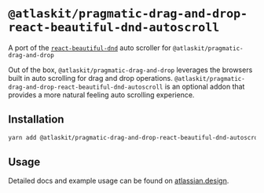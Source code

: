 # `@atlaskit/pragmatic-drag-and-drop-react-beautiful-dnd-autoscroll`

A port of the [`react-beautiful-dnd`](https://github.com/atlassian/react-beautiful-dnd) auto scroller for `@atlaskit/pragmatic-drag-and-drop`

Out of the box, `@atlaskit/pragmatic-drag-and-drop` leverages the browsers built in auto scrolling for drag and drop operations. `@atlaskit/pragmatic-drag-and-drop-react-beautiful-dnd-autoscroll` is an optional addon that provides a more natural feeling auto scrolling experience.

## Installation

```sh
yarn add @atlaskit/pragmatic-drag-and-drop-react-beautiful-dnd-autoscroll
```

## Usage

Detailed docs and example usage can be found on [atlassian.design](https://atlassian.design/components/pragmatic-drag-and-drop/).
